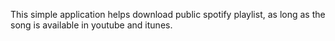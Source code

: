 This simple application helps download public spotify playlist, as long as the song is available in youtube and itunes.
